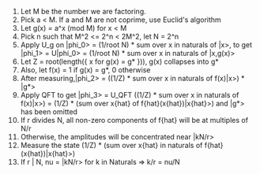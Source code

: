 1. Let M be the number we are factoring.
2. Pick a < M. If a and M are not coprime, use Euclid's algorithm
3. Let g(x) = a^x (mod M) for x < M
4. Pick n such that M^2 <= 2^n < 2M^2, let N = 2^n
5. Apply U_g on |phi_0> = (1/root N) * sum over x in naturals of |x>, to get |phi_1> = U|phi_0> = (1/root N) * sum over x in naturals of |x,g(x)>
6. Let Z = root(length({ x for g(x) = g* })), g(x) collapses into g*
7. Also, let f(x) = 1 if g(x) = g*, 0 otherwise
8. After measuring,|phi_2> = ((1/Z) * sum over x in naturals of f(x)|x>) * |g*>
9. Apply QFT to get |phi_3> = U_QFT ((1/Z) * sum over x in naturals of f(x)|x>) = (1/Z) * (sum over x{hat} of f{hat}(x{hat})|x{hat}>) and |g*> has been omitted
10. If r divides N, all non-zero components of f{hat} will be at multiples of N/r
11. Otherwise, the amplitudes will be concentrated near |kN/r>
12. Measure the state (1/Z) * (sum over x{hat} in naturals of f{hat}(x{hat})|x{hat}>)
12. If r | N, nu = |kN/r> for k in Naturals => k/r = nu/N
